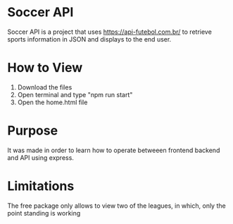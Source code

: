 # Soccer API
Soccer API is a project that uses https://api-futebol.com.br/ to retrieve sports information in JSON and displays to the end user.


# How to View

1. Download the files
2. Open terminal and type "npm run start"
3. Open the home.html file

# Purpose

It was made in order to learn how to operate betweeen frontend backend and API using express.

# Limitations

The free package only allows to view two of the leagues, in which, only the point standing is working
